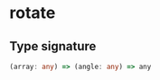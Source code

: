 # rotate

## Type signature

<!-- prettier-ignore-start -->
```typescript
(array: any) => (angle: any) => any
```
<!-- prettier-ignore-end -->
